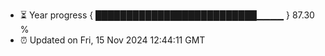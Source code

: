 - ⏳ Year progress { ██████████████████████████▁▁▁▁ } 87.30 %
- ⏰ Updated on Fri, 15 Nov 2024 12:44:11 GMT

